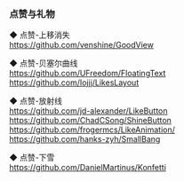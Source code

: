 ### 点赞与礼物
◆ 点赞-上移消失  
https://github.com/venshine/GoodView  

◆ 点赞-贝塞尔曲线  
https://github.com/UFreedom/FloatingText  
https://github.com/Iojjj/LikesLayout  

◆ 点赞-放射线  
https://github.com/jd-alexander/LikeButton  
https://github.com/ChadCSong/ShineButton  
https://github.com/frogermcs/LikeAnimation/  
https://github.com/hanks-zyh/SmallBang  

◆ 点赞-下雪  
https://github.com/DanielMartinus/Konfetti  
